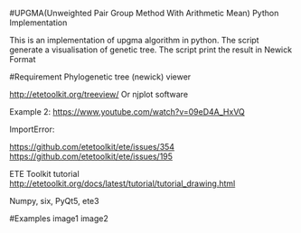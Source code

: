 #UPGMA(Unweighted Pair Group Method With Arithmetic Mean) Python Implementation

This is an implementation of upgma algorithm in python.
The script generate a visualisation of genetic tree.
The script print the result in Newick Format

#Requirement
Phylogenetic tree (newick) viewer

http://etetoolkit.org/treeview/
Or njplot software

Example 2:
https://www.youtube.com/watch?v=09eD4A_HxVQ


ImportError:

https://github.com/etetoolkit/ete/issues/354
https://github.com/etetoolkit/ete/issues/195


ETE Toolkit tutorial
http://etetoolkit.org/docs/latest/tutorial/tutorial_drawing.html


Numpy, six, PyQt5, ete3

#Examples
image1
image2